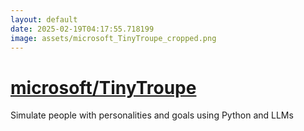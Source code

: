 ```yaml
---
layout: default
date: 2025-02-19T04:17:55.718199
image: assets/microsoft_TinyTroupe_cropped.png
---
```


# [microsoft/TinyTroupe](https://github.com/microsoft/TinyTroupe)

Simulate people with personalities and goals using Python and LLMs

